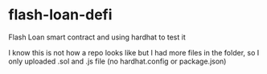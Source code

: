 # flash-loan-defi
Flash Loan smart contract and using hardhat to test it

I know this is not how a repo looks like but I had more files in the folder, 
so I only uploaded .sol and .js file (no hardhat.config or package.json)
